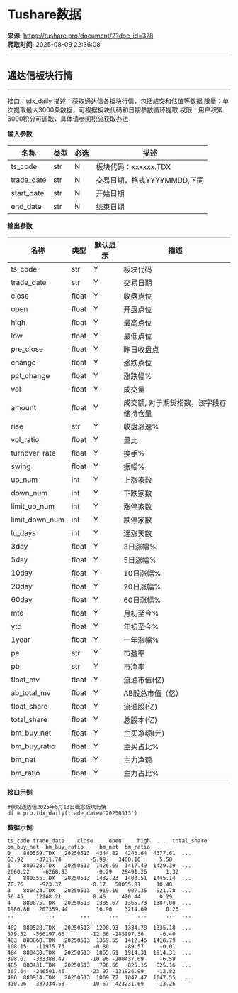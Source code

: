 # Tushare数据

**来源**: https://tushare.pro/document/2?doc_id=378  
**爬取时间**: 2025-08-09 22:36:08

---

## 通达信板块行情

---

接口：tdx\_daily
描述：获取通达信各板块行情，包括成交和估值等数据
限量：单次提取最大3000条数据，可根据板块代码和日期参数循环提取
权限：用户积累6000积分可调取，具体请参阅[积分获取办法](https://tushare.pro/document/1?doc_id=13)

**输入参数**

| 名称 | 类型 | 必选 | 描述 |
| --- | --- | --- | --- |
| ts\_code | str | N | 板块代码：xxxxxx.TDX |
| trade\_date | str | N | 交易日期，格式YYYYMMDD,下同 |
| start\_date | str | N | 开始日期 |
| end\_date | str | N | 结束日期 |

**输出参数**

| 名称 | 类型 | 默认显示 | 描述 |
| --- | --- | --- | --- |
| ts\_code | str | Y | 板块代码 |
| trade\_date | str | Y | 交易日期 |
| close | float | Y | 收盘点位 |
| open | float | Y | 开盘点位 |
| high | float | Y | 最高点位 |
| low | float | Y | 最低点位 |
| pre\_close | float | Y | 昨日收盘点 |
| change | float | Y | 涨跌点位 |
| pct\_change | float | Y | 涨跌幅% |
| vol | float | Y | 成交量 |
| amount | float | Y | 成交额, 对于期货指数，该字段存储持仓量 |
| rise | str | Y | 收盘涨速% |
| vol\_ratio | float | Y | 量比 |
| turnover\_rate | float | Y | 换手% |
| swing | float | Y | 振幅% |
| up\_num | int | Y | 上涨家数 |
| down\_num | int | Y | 下跌家数 |
| limit\_up\_num | int | Y | 涨停家数 |
| limit\_down\_num | int | Y | 跌停家数 |
| lu\_days | int | Y | 连涨天数 |
| 3day | float | Y | 3日涨幅% |
| 5day | float | Y | 5日涨幅% |
| 10day | float | Y | 10日涨幅% |
| 20day | float | Y | 20日涨幅% |
| 60day | float | Y | 60日涨幅% |
| mtd | float | Y | 月初至今% |
| ytd | float | Y | 年初至今% |
| 1year | float | Y | 一年涨幅% |
| pe | str | Y | 市盈率 |
| pb | str | Y | 市净率 |
| float\_mv | float | Y | 流通市值(亿) |
| ab\_total\_mv | float | Y | AB股总市值（亿） |
| float\_share | float | Y | 流通股(亿) |
| total\_share | float | Y | 总股本(亿) |
| bm\_buy\_net | float | Y | 主买净额(元) |
| bm\_buy\_ratio | float | Y | 主买占比% |
| bm\_net | float | Y | 主力净额 |
| bm\_ratio | float | Y | 主力占比% |

**接口示例**

```
#获取通达信2025年5月13日概念板块行情
df = pro.tdx_daily(trade_date='20250513')
```

**数据示例**

```
ts_code trade_date    close     open     high  ...  total_share  bm_buy_net  bm_buy_ratio     bm_net  bm_ratio
0    880559.TDX   20250513  4344.82  4243.64  4377.61  ...        63.92    -3711.74         -5.99    3460.16      5.58
1    880728.TDX   20250513  1426.69  1417.49  1429.39  ...      2060.22    -6268.93         -0.29   28491.26      1.32
2    880355.TDX   20250513  1432.23  1403.51  1445.14  ...        70.76     -923.37         -0.17   58055.81     10.40
3    880423.TDX   20250513   919.10   907.35   921.78  ...        56.45    12268.21          8.46     420.44      0.29
4    880875.TDX   20250513  1385.67  1365.73  1387.00  ...      1986.86   207359.44         16.90    3214.69      0.26
..          ...        ...      ...      ...      ...  ...          ...         ...           ...        ...       ...
482  880528.TDX   20250513  1298.93  1334.78  1335.18  ...       579.52  -566197.66        -12.66 -285997.36     -6.40
483  880868.TDX   20250513  1359.55  1412.46  1418.79  ...       108.15   -11975.73         -0.80     -89.57     -0.01
484  880430.TDX   20250513  1865.61  1914.31  1914.31  ...       398.07  -333388.49        -10.96 -200437.09     -6.59
485  880431.TDX   20250513   796.66   825.16   825.16  ...       367.64  -246591.46        -23.97 -131926.99    -12.82
486  880914.TDX   20250513  1009.77  1047.47  1047.55  ...       310.96  -337334.58        -10.57 -423231.69    -13.26
```
